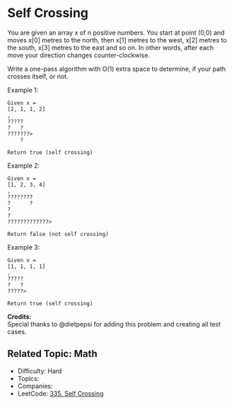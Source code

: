 # Self Crossing

You are given an array x of n positive numbers. You start at point (0,0) and moves x[0] metres to the north, then x[1] metres to the west, x[2] metres to the south, x[3] metres to the east and so on. In other words, after each move your direction changes counter-clockwise.

Write a one-pass algorithm with O(1) extra space to determine, if your path crosses itself, or not.

Example 1:
```
Given x = 
[2, 1, 1, 2]
,
?????
?   ?
???????>
    ?

Return true (self crossing)
```
Example 2:
```
Given x = 
[1, 2, 3, 4]
,
????????
?      ?
?
?
?????????????>

Return false (not self crossing)
```
Example 3:
```
Given x = 
[1, 1, 1, 1]
,
?????
?   ?
?????>

Return true (self crossing)
```
**Credits:**  
Special thanks to @dietpepsi for adding this problem and creating all test cases.

Related Topic: Math
---

* Difficulty: Hard
* Topics: 
* Companies: 
* LeetCode: [335. Self Crossing](https://leetcode.com/problems/self-crossing/description/)
